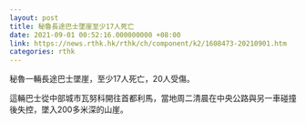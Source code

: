 ```yaml
---
layout: post
title: 秘魯長途巴士墜崖至少17人死亡
date: 2021-09-01 00:52:16.000000000 +08:00
link: https://news.rthk.hk/rthk/ch/component/k2/1608473-20210901.htm
categories: rthk
---
```


秘魯一輛長途巴士墜崖，至少17人死亡，20人受傷。

這輛巴士從中部城市瓦努科開往首都利馬，當地周二清晨在中央公路與另一車碰撞後失控，墜入200多米深的山崖。

　
